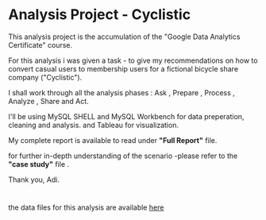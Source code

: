 # Analysis Project - Cyclistic

This analysis project is the accumulation of the "Google Data Analytics Certificate" course.

For this analysis i was given a task - to give my recommendations on how to convert casual users to membership users for a fictional bicycle share company ("Cyclistic").

I shall work through all the analysis phases : Ask , Prepare , Process , Analyze , Share and Act.

I'll be using MySQL SHELL and MySQL Workbench for data preperation, cleaning and analysis. and Tableau for visualization.

My complete report is available to read  under **"Full Report"** file. 

for further in-depth understanding of the scenario -please refer to the **"case study"** file .

Thank you, Adi.


#



the data files for this analysis are available [here](https://divvy-tripdata.s3.amazonaws.com/index.html)





